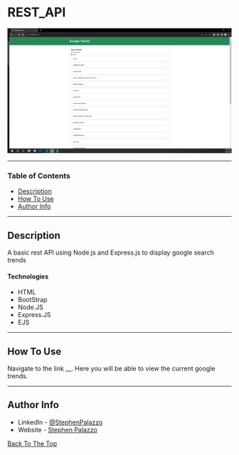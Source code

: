 # REST_API

![Project Image](public/img/GoogleTrends.PNG)

---

### Table of Contents

- [Description](#description)
- [How To Use](#how-to-use)
- [Author Info](#author-info)

---

## Description

A basic rest API using Node.js and Express.js to display google search trends

#### Technologies

- HTML
- BootStrap
- Node.JS
- Express.JS
- EJS

---

## How To Use

Navigate to the link \_\_. Here you will be able to view the current google trends.

---

## Author Info

- LinkedIn - [@StephenPalazzo](https://www.linkedin.com/in/stephenpalazzo)
- Website - [Stephen Palazzo](https://stephenpalazzo.com)

[Back To The Top](#REST_API)
